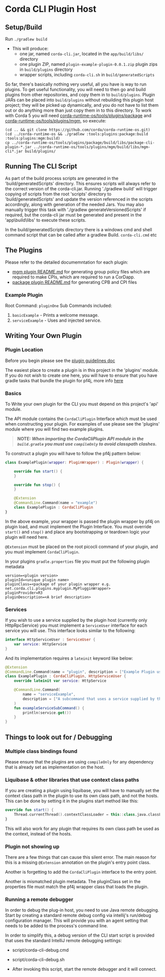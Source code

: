 # Corda CLI Plugin Host

## Setup/Build

Run `./gradlew build`

* This will produce:
  * one jar, named `corda-cli.jar`, located in the `app/build/libs/` directory
  * one plugin ZIP, named  `plugin-example-plugin-0.0.1.zip` plugin zips in `build/plugins` directory
  * wrapper scripts, including `corda-cli.sh` in `build/generatedScripts`
  
So far, there's basically nothing very useful, all you have is way to run plugins.
To get useful functionality, you will need to then go and build plugins from other repositories, and 
copy them in to `build/plugins`. Plugin JARs can be placed into `build/plugins` without rebuilding this plugin host project; they will be picked up dynamically, and
you do not have to list them out or do anything more than just copy them in to this directory. To work with Corda 5 you will need
[corda-runtime-os/tools/plugins/package](https://github.com/corda/corda-runtime-os/tree/release/os/5.0/tools/plugins/package) and
[corda-runtime-os/tools/plugins/mgm](https://github.com/corda/corda-runtime-os/tree/release/os/5.0/tools/plugins/mgm), so execute:

```
(cd .. && git clone https://github.com/corda/corda-runtime-os.git)
(cd ../corda-runtime-os && ./gradlew :tools:plugins:package:build  :tools:plugins:mgm:build)
cp ../corda-runtime-os/tools/plugins/package/build/libs/package-cli-plugin-*.jar ../corda-runtime-os/tools/plugins/mgm/build/libs/mgm-cli*.jar build/plugins/
```

## Running The CLI Script

As part of the build process scripts are generated in the 'build/generatedScripts' directory. This ensures scripts will always refer to the correct version of the corda-cli.jar. Running './gradlew build' will trigger copying of scripts from the root 'scripts' directory to 'build/generatedScripts' and update the version referenced in the scripts accordingly, along with generation of the needed Jars. You may also manually trigger this task with './gradlew generateVersionedScripts' if required, but the corda-cli jar must be generated and present in the 'app\build\libs' to execute these scripts.

In the build/generatedScripts directory there is a windows cmd and shell command script that can be called after a gradlew Build. `corda-cli.cmd` etc

## The Plugins

Please refer to the detailed documemntation for each plugin:

* [mgm plugin README.md](https://github.com/corda/corda-runtime-os/tree/release/os/5.0/tools/plugins/mgm) for generating group policy files which are required to make CPIs, which are required to run a CorDapp. 
* [package plugin README.md](https://github.com/corda/corda-runtime-os/tree/release/os/5.0/tools/plugins/package) for generating CPB and CPI files

### Example Plugin

Root Command: `pluginOne`
Sub Commands included:

1. `basicExample` - Prints a welcome message.
2. `serviceExample` - Uses and injected service.

## Writing Your Own Plugin

### Plugin Location

Before you begin please see the [plugin guidelines doc](PluginGuidelines.md)

The easiest place to create a plugin is in this project in the 'plugins' module. If you do not wish to create one here,
you will have to ensure that you have gradle tasks that bundle the plugin for pf4j, more
info [here](https://pf4j.org/doc/packaging.html)

### Basics

To Write your own plugin for the CLI you must depend on this project's 'api' module.

The API module contains the `CordaCliPlugin` Interface which must be used when constructing your plugin. For examples of
use please see the 'plugins' module where you will find two example plugins.

> **NOTE:** _**When importing the CordaCliPlugin API module in the `build.gradle` you must use `compileOnly` to avoid classpath clashes.**_

To construct a plugin you will have to follow the pf4j pattern below:

```kotlin
class ExamplePlugin(wrapper: PluginWrapper) : Plugin(wrapper) {

    override fun start() {
    }

    override fun stop() {
    }

    @Extension
    @CommandLine.Command(name = "example")
    class ExamplePlugin : CordaCliPlugin
}
```

In the above example, your wrapper is passed the plugin wrapper by pf4j on plugin load, and must implement the Plugin
Interface. You must override `start()` and `stop()` and place any bootstrapping or teardown logic your plugin will need
here.

`@Extension` must be placed on the root picocli command of your plugin, and you must implement `CordaCliPlugin`.

In your plugins `gradle.properties` file you must put the following plugin metadata

```properties
version=<plugin version>
pluginId=<unique plugin name>
pluginClass=<package of your plugin wrapper e.g. net.corda.cli.plugins.myplugin.MyPlugginWrapper>
pluginProvider=R3
pluginDescription=<A brief description>
```

### Services

If you wish to use a service supplied by the plugin host (currently only HttpRpcService) you must implement
a `ServiceUser` interface for each service you will use. This interface looks similar to the following:

```kotlin
interface HttpServiceUser : ServiceUser {
    var service: HttpService
}
```

And its implementation requires a `lateinit` keyword like below:

```kotlin
@Extension
@CommandLine.Command(name = "plugin", description = ["Example Plugin using services"])
class ExamplePlugin : CordaCliPlugin, HttpServiceUser {
    override lateinit var service: HttpService

    @CommandLine.Command(
        name = "serviceExample",
        description = ["A subcommand that uses a service supplied by the host."]
    )
    fun exampleServiceSubCommand() {
        println(service.get())
    }
}
```

## Things to look out for / Debugging

### Multiple class bindings found

Please ensure that the plugins are using `compileOnly` for any dependency that is already set as implementation on the
host.

### Liquibase & other libraries that use context class paths

If you are creating a plugin using liquibase, you will have to manually set the context class path in the plugin to use
its own class path, and not the hosts. This can be done by setting it in the plugins start method like this:

```kotlin
override fun start() {
    Thread.currentThread().contextClassLoader = this::class.java.classLoader
}
```

This will also work for any plugin that requires its own class path be used as the context, instead of the hosts.

### Plugin not showing up

There are a few things that can cause this silent error. The main reason for this is a missing `@Extension` annotation
on the plugin's entry point class.

Another is forgetting to add the `CordaCliPlugin` interface to the entry point.

Another is mismatched plugin metadata. The pluginClass set in the properties file must match the pf4j wrapper class that loads the plugin.

### Running a remote debugger

In order to debug the plug-in host, you need to use Java remote debugging. Start by creating a standard remote debug
config via intellij's run/debug configuration manager. This will provide you with an agent setting that needs to be
added to the process's command line. 

In order to simplify this, a debug version of the CLI start script is provided that
uses the standard IntelliJ remote debugging settings:

* script/corda-cli-debug.cmd
* script/corda-cli-debug.sh

* After invoking this script, start the remote debugger and it will connect. 